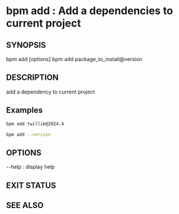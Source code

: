 # bpm add : Add a dependencies to current project

## SYNOPSIS

bpm add [options]
bpm add package_to_install@version

## DESCRIPTION

add a dependency to current project

## Examples

```bash
bpm add twillib@2024.4
```

```bash
bpm add --version
```

## OPTIONS

--help : display help

## EXIT STATUS

## SEE ALSO
